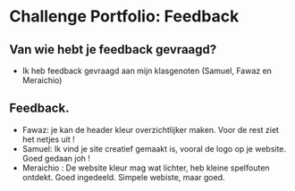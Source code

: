 # Challenge Portfolio: Feedback

##  Van wie hebt je feedback gevraagd?  
- Ik heb feedback gevraagd aan mijn klasgenoten (Samuel, Fawaz en Meraichio)

## Feedback.

- Fawaz: je kan de header kleur overzichtlijker maken. Voor de rest ziet het netjes uit !
- Samuel: Ik vind je site creatief gemaakt is, vooral de logo op je website. Goed gedaan joh !
- Meraichio : De website kleur mag wat lichter, heb kleine spelfouten ontdekt. Goed ingedeeld. Simpele webiste, maar goed.
